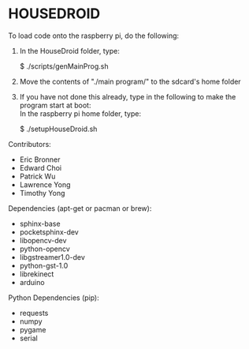 HOUSEDROID
==========

To load code onto the raspberry pi, do the following:<br>
1) In the HouseDroid folder, type:

	$ ./scripts/genMainProg.sh

2) Move the contents of "./main program/" to the sdcard's home folder<br>
3) If you have not done this already, type in the following to make the program start at boot:<br>
  In the raspberry pi home folder, type:

	$ ./setupHouseDroid.sh

Contributors:<br>
<ul>
    <li>Eric Bronner</li>
    <li>Edward Choi</li>
    <li>Patrick Wu</li>
    <li>Lawrence Yong</li>
    <li>Timothy Yong</li>
</ul>

Dependencies (apt-get or pacman or brew):
<ul>
    <li>sphinx-base</li>
    <li>pocketsphinx-dev</li>
    <li>libopencv-dev</li>
    <li>python-opencv</li>
    <li>libgstreamer1.0-dev</li>
    <li>python-gst-1.0</li>
    <li>librekinect</li>
    <li>arduino</li>
</ul>

Python Dependencies (pip):
<ul>
    <li>requests</li>
    <li>numpy</li>
    <li>pygame</li>
    <li>serial</li>
</ul>

